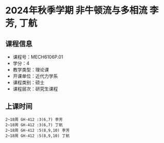 # 2024年秋季学期 非牛顿流与多相流 李芳, 丁航






## 课程信息

- 课程号：MECH6106P.01
- 学分：4
- 教学类型：理论课
- 开课单位：近代力学系
- 课程类别：硕士
- 课程层次：研究生课程

## 上课时间

```
2~18周 GH-412 :3(6,7) 李芳
2~18周 GH-412 :3(6,7) 丁航
2~18周 GH-412 :5(8,9,10) 李芳
2~18周 GH-412 :5(8,9,10) 丁航
```


